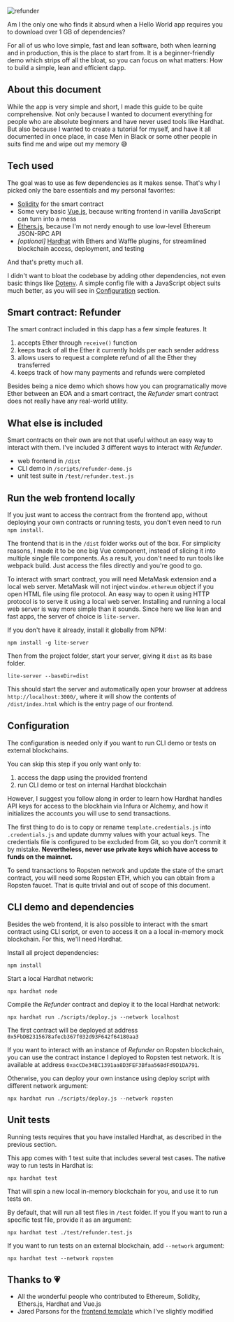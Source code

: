 ![refunder](https://user-images.githubusercontent.com/2560022/170886421-d689584b-7fd4-4d94-b384-fd9fa52cbf2b.png)

Am I the only one who finds it absurd when a Hello World app requires you to download over 1 GB of
dependencies?

For all of us who love simple, fast and lean software, both when learning and in production, this
is the place to start from. It is a beginner-friendly demo which strips off all the bloat, so you
can focus on what matters: How to build a simple, lean and efficient dapp.


About this document
-------------------

While the app is very simple and short, I made this guide to be quite comprehensive. Not only because
I wanted to document everything for people who are absolute beginners and have never used tools
like Hardhat. But also because I wanted to create a tutorial for myself, and have it all documented
in once place, in case Men in Black or some other people in suits find me and wipe out my memory 😅


Tech used
---------

The goal was to use as few dependencies as it makes sense. That's why I picked only the bare
essentials and my personal favorites:

- [Solidity](https://github.com/ethereum/solidity/) for the smart contract
- Some very basic [Vue.js](https://github.com/vuejs/core/), because writing frontend in vanilla
JavaScript can turn into a mess
- [Ethers.js](https://github.com/ethers-io/ethers.js), because I'm not nerdy enough to use low-level
Ethereum JSON-RPC API
- _[optional]_ [Hardhat](https://github.com/NomicFoundation/hardhat) with Ethers and Waffle plugins,
for streamlined blockchain access, deployment, and testing

And that's pretty much all.


I didn't want to bloat the codebase by adding other dependencies, not even basic things like
[Dotenv](https://github.com/motdotla/dotenv). A simple config file with a JavaScript object suits
much better, as you will see in [Configuration](#configuration) section.


Smart contract: Refunder
------------------------

The smart contract included in this dapp has a few simple features. It

1. accepts Ether through `receive()` function
1. keeps track of all the Ether it currently holds per each sender address
1. allows users to request a complete refund of all the Ether they transferred
1. keeps track of how many payments and refunds were completed

Besides being a nice demo which shows how you can programatically move Ether between an EOA and a
smart contract, the _Refunder_ smart contract does not really have any real-world utility.


What else is included
---------------------

Smart contracts on their own are not that useful without an easy way to interact with them. I've
included 3 different ways to interact with _Refunder_.

- web frontend in `/dist`
- CLI demo in `/scripts/refunder-demo.js`
- unit test suite in `/test/refunder.test.js`


Run the web frontend locally
----------------------------

If you just want to access the contract from the frontend app, without deploying your own contracts
or running tests, you don't even need to run `npm install`.

The frontend that is in the `/dist` folder works out of the box. For simplicity reasons, I made it
to be one big Vue component, instead of slicing it into multiple single file components. As a result,
you don't need to run tools like webpack build. Just access the files directly and you're good to go.

To interact with smart contract, you will need MetaMask extension and a local web server. MetaMask
will not inject `window.ethereum` object if you open HTML file using file protocol. An easy way to
open it using HTTP protocol is to serve it using a local web server. Installing and running a local
web server is way more simple than it sounds. Since here we like lean and fast apps, the server of
choice is `lite-server`.

If you don't have it already, install it globally from NPM:

```
npm install -g lite-server
```

Then from the project folder, start your server, giving it `dist` as its base folder.

```
lite-server --baseDir=dist
```

This should start the server and automatically open your browser at address
`http://localhost:3000/`, where it will show the contents of `/dist/index.html` which is the entry
page of our frontend.


Configuration
-------------

The configuration is needed only if you want to run CLI demo or tests on external blockchains.

You can skip this step if you only want only to:

1. access the dapp using the provided frontend
1. run CLI demo or test on internal Hardhat blockchain

However, I suggest you follow along in order to learn how Hardhat handles API keys for access to
the blockhain via Infura or Alchemy, and how it initializes the accounts you will use to send
transactions.

The first thing to do is to copy or rename `template.credentials.js` into `.credentials.js` and
update dummy values with your actual keys. The credentials file is configured to be excluded from
Git, so you don't commit it by mistake. **Nevertheless, never use private keys which have access to
funds on the mainnet.**

To send transactions to Ropsten network and update the state of the smart contract, you will need
some Ropsten ETH, which you can obtain from a Ropsten faucet. That is quite trivial and out of
scope of this document.


CLI demo and dependencies
-------------------------

Besides the web frontend, it is also possible to interact with the smart contract using CLI script,
or even to access it on a a local in-memory mock blockchain. For this, we'll need Hardhat.

Install all project dependencies:

```
npm install
```

Start a local Hardhat network:

```
npx hardhat node
```

Compile the _Refunder_ contract and deploy it to the local Hardhat network:

```
npx hardhat run ./scripts/deploy.js --network localhost
```

The first contract will be deployed at address `0x5FbDB2315678afecb367f032d93F642f64180aa3`

If you want to interact with an instance of _Refunder_ on Ropsten blockchain, you can use the
contract instance I deployed to Ropsten test network. It is available at address
`0xacCDe34BC1391aa8D3FEF3Bfaa568dFd9D1DA791`.

Otherwise, you can deploy your own instance using deploy script with different network argument:

```
npx hardhat run ./scripts/deploy.js --network ropsten
```


Unit tests
----------

Running tests requires that you have installed Hardhat, as described in the previous section.

This app comes with 1 test suite that includes several test cases. The native way to run tests in
Hardhat is:

```
npx hardhat test
```

That will spin a new local in-memory blockchain for you, and use it to run tests on.

By default, that will run all test files in `/test` folder. If you If you want to run a specific
test file, provide it as an argument:

```
npx hardhat test ./test/refunder.test.js
```

If you want to run tests on an external blockchain, add `--network` argument:

```
npx hardhat test --network ropsten
```


Thanks to 💗
------------

- All the wonderful people who contributed to Ethereum, Solidity, Ethers.js, Hardhat and Vue.js
- Jared Parsons for the [frontend template](https://codepen.io/jared-parsons/pen/xxVoebB) which
I've slightly modified
